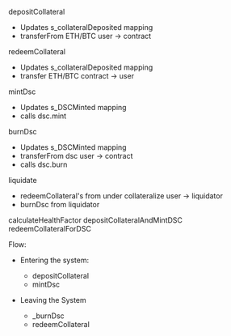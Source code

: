 depositCollateral
 - Updates s_collateralDeposited mapping
 - transferFrom ETH/BTC user -> contract

redeemCollateral
- Updates s_collateralDeposited mapping
- transfer ETH/BTC contract -> user

mintDsc
 - Updates s_DSCMinted mapping
 - calls dsc.mint

burnDsc
 - Updates s_DSCMinted mapping
 - transferFrom dsc user -> contract
 - calls dsc.burn

liquidate
- redeemCollateral's from under collateralize user -> liquidator
- burnDsc from liquidator 


calculateHealthFactor
depositCollateralAndMintDSC
redeemCollateralForDSC


Flow: 
- Entering the system: 
    - depositCollateral
    - mintDsc

- Leaving the System 
    - _burnDsc
    - redeemCollateral

